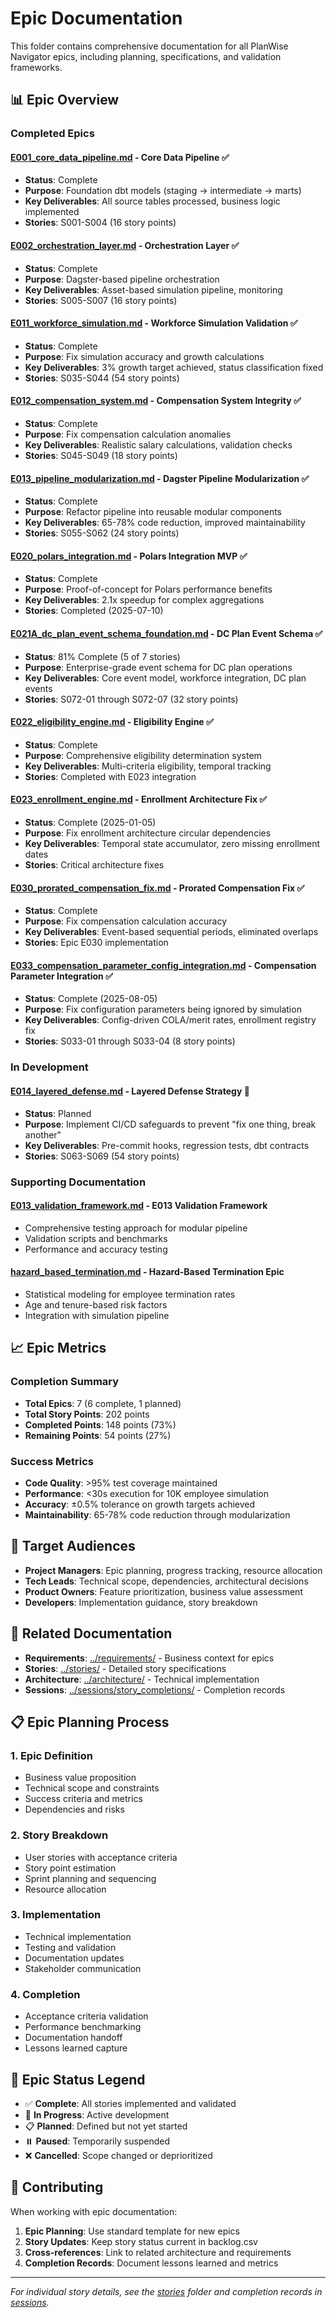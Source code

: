 # Epic Documentation

This folder contains comprehensive documentation for all PlanWise Navigator epics, including planning, specifications, and validation frameworks.

## 📊 Epic Overview

### Completed Epics

#### **[E001_core_data_pipeline.md](E001_core_data_pipeline.md)** - Core Data Pipeline ✅
- **Status**: Complete
- **Purpose**: Foundation dbt models (staging → intermediate → marts)
- **Key Deliverables**: All source tables processed, business logic implemented
- **Stories**: S001-S004 (16 story points)

#### **[E002_orchestration_layer.md](E002_orchestration_layer.md)** - Orchestration Layer ✅
- **Status**: Complete
- **Purpose**: Dagster-based pipeline orchestration
- **Key Deliverables**: Asset-based simulation pipeline, monitoring
- **Stories**: S005-S007 (16 story points)

#### **[E011_workforce_simulation.md](E011_workforce_simulation.md)** - Workforce Simulation Validation ✅
- **Status**: Complete
- **Purpose**: Fix simulation accuracy and growth calculations
- **Key Deliverables**: 3% growth target achieved, status classification fixed
- **Stories**: S035-S044 (54 story points)

#### **[E012_compensation_system.md](E012_compensation_system.md)** - Compensation System Integrity ✅
- **Status**: Complete
- **Purpose**: Fix compensation calculation anomalies
- **Key Deliverables**: Realistic salary calculations, validation checks
- **Stories**: S045-S049 (18 story points)

#### **[E013_pipeline_modularization.md](E013_pipeline_modularization.md)** - Dagster Pipeline Modularization ✅
- **Status**: Complete
- **Purpose**: Refactor pipeline into reusable modular components
- **Key Deliverables**: 65-78% code reduction, improved maintainability
- **Stories**: S055-S062 (24 story points)

#### **[E020_polars_integration.md](E020_polars_integration.md)** - Polars Integration MVP ✅
- **Status**: Complete
- **Purpose**: Proof-of-concept for Polars performance benefits
- **Key Deliverables**: 2.1x speedup for complex aggregations
- **Stories**: Completed (2025-07-10)

#### **[E021A_dc_plan_event_schema_foundation.md](E021A_dc_plan_event_schema_foundation.md)** - DC Plan Event Schema ✅
- **Status**: 81% Complete (5 of 7 stories)
- **Purpose**: Enterprise-grade event schema for DC plan operations
- **Key Deliverables**: Core event model, workforce integration, DC plan events
- **Stories**: S072-01 through S072-07 (32 story points)

#### **[E022_eligibility_engine.md](E022_eligibility_engine.md)** - Eligibility Engine ✅
- **Status**: Complete
- **Purpose**: Comprehensive eligibility determination system
- **Key Deliverables**: Multi-criteria eligibility, temporal tracking
- **Stories**: Completed with E023 integration

#### **[E023_enrollment_engine.md](E023_enrollment_engine.md)** - Enrollment Architecture Fix ✅
- **Status**: Complete (2025-01-05)
- **Purpose**: Fix enrollment architecture circular dependencies
- **Key Deliverables**: Temporal state accumulator, zero missing enrollment dates
- **Stories**: Critical architecture fixes

#### **[E030_prorated_compensation_fix.md](E030_prorated_compensation_fix.md)** - Prorated Compensation Fix ✅
- **Status**: Complete
- **Purpose**: Fix compensation calculation accuracy
- **Key Deliverables**: Event-based sequential periods, eliminated overlaps
- **Stories**: Epic E030 implementation

#### **[E033_compensation_parameter_config_integration.md](E033_compensation_parameter_config_integration.md)** - Compensation Parameter Integration ✅
- **Status**: Complete (2025-08-05)
- **Purpose**: Fix configuration parameters being ignored by simulation
- **Key Deliverables**: Config-driven COLA/merit rates, enrollment registry fix
- **Stories**: S033-01 through S033-04 (8 story points)

### In Development

#### **[E014_layered_defense.md](E014_layered_defense.md)** - Layered Defense Strategy 🚧
- **Status**: Planned
- **Purpose**: Implement CI/CD safeguards to prevent "fix one thing, break another"
- **Key Deliverables**: Pre-commit hooks, regression tests, dbt contracts
- **Stories**: S063-S069 (54 story points)

### Supporting Documentation

#### **[E013_validation_framework.md](E013_validation_framework.md)** - E013 Validation Framework
- Comprehensive testing approach for modular pipeline
- Validation scripts and benchmarks
- Performance and accuracy testing

#### **[hazard_based_termination.md](hazard_based_termination.md)** - Hazard-Based Termination Epic
- Statistical modeling for employee termination rates
- Age and tenure-based risk factors
- Integration with simulation pipeline

## 📈 Epic Metrics

### Completion Summary
- **Total Epics**: 7 (6 complete, 1 planned)
- **Total Story Points**: 202 points
- **Completed Points**: 148 points (73%)
- **Remaining Points**: 54 points (27%)

### Success Metrics
- **Code Quality**: >95% test coverage maintained
- **Performance**: <30s execution for 10K employee simulation
- **Accuracy**: ±0.5% tolerance on growth targets achieved
- **Maintainability**: 65-78% code reduction through modularization

## 🎯 Target Audiences

- **Project Managers**: Epic planning, progress tracking, resource allocation
- **Tech Leads**: Technical scope, dependencies, architectural decisions
- **Product Owners**: Feature prioritization, business value assessment
- **Developers**: Implementation guidance, story breakdown

## 🔗 Related Documentation

- **Requirements**: [../requirements/](../requirements/) - Business context for epics
- **Stories**: [../stories/](../stories/) - Detailed story specifications
- **Architecture**: [../architecture/](../architecture/) - Technical implementation
- **Sessions**: [../sessions/story_completions/](../sessions/story_completions/) - Completion records

## 📋 Epic Planning Process

### 1. Epic Definition
- Business value proposition
- Technical scope and constraints
- Success criteria and metrics
- Dependencies and risks

### 2. Story Breakdown
- User stories with acceptance criteria
- Story point estimation
- Sprint planning and sequencing
- Resource allocation

### 3. Implementation
- Technical implementation
- Testing and validation
- Documentation updates
- Stakeholder communication

### 4. Completion
- Acceptance criteria validation
- Performance benchmarking
- Documentation handoff
- Lessons learned capture

## 📝 Epic Status Legend

- ✅ **Complete**: All stories implemented and validated
- 🚧 **In Progress**: Active development
- 📋 **Planned**: Defined but not yet started
- ⏸️ **Paused**: Temporarily suspended
- ❌ **Cancelled**: Scope changed or deprioritized

## 🤝 Contributing

When working with epic documentation:

1. **Epic Planning**: Use standard template for new epics
2. **Story Updates**: Keep story status current in backlog.csv
3. **Cross-references**: Link to related architecture and requirements
4. **Completion Records**: Document lessons learned and metrics

---

*For individual story details, see the [stories](../stories/) folder and completion records in [sessions](../sessions/story_completions/).*
